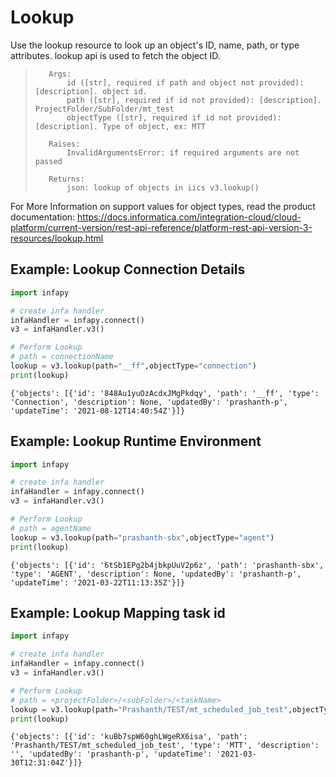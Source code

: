 # Lookup

Use the lookup resource to look up an object's ID, name, path, or type attributes.
lookup api is used to fetch the object ID.

>        Args:
>            id ([str], required if path and object not provided): [description]. object id.
>            path ([str], required if id not provided): [description]. ProjectFolder/SubFolder/mt_test
>            objectType ([str], required if id not provided): [description]. Type of object, ex: MTT
>
>        Raises:
>            InvalidArgumentsError: if required arguments are not passed
>
>        Returns:
>            json: lookup of objects in iics v3.lookup()

For More Information on support values for object types, read the product documentation: https://docs.informatica.com/integration-cloud/cloud-platform/current-version/rest-api-reference/platform-rest-api-version-3-resources/lookup.html

## Example: Lookup Connection Details


```python
import infapy

# create infa handler
infaHandler = infapy.connect()
v3 = infaHandler.v3()

# Perform Lookup
# path = connectionName
lookup = v3.lookup(path="__ff",objectType="connection")
print(lookup)
```

    {'objects': [{'id': '848Au1yuOzAcdxJMgPkdqy', 'path': '__ff', 'type': 'Connection', 'description': None, 'updatedBy': 'prashanth-p', 'updateTime': '2021-08-12T14:40:54Z'}]}
    

## Example: Lookup Runtime Environment


```python
import infapy

# create infa handler
infaHandler = infapy.connect()
v3 = infaHandler.v3()

# Perform Lookup
# path = agentName
lookup = v3.lookup(path="prashanth-sbx",objectType="agent")
print(lookup)
```

    {'objects': [{'id': '6tSb1EPg2b4jbkpUuV2p6z', 'path': 'prashanth-sbx', 'type': 'AGENT', 'description': None, 'updatedBy': 'prashanth-p', 'updateTime': '2021-03-22T11:13:35Z'}]}
    

## Example: Lookup Mapping task id


```python
import infapy

# create infa handler
infaHandler = infapy.connect()
v3 = infaHandler.v3()

# Perform Lookup
# path = <projectFolder>/<subFolder>/<taskName>
lookup = v3.lookup(path="Prashanth/TEST/mt_scheduled_job_test",objectType="MTT")
print(lookup)
```

    {'objects': [{'id': 'kuBb7spW60ghLWgeRX6isa', 'path': 'Prashanth/TEST/mt_scheduled_job_test', 'type': 'MTT', 'description': '', 'updatedBy': 'prashanth-p', 'updateTime': '2021-03-30T12:31:04Z'}]}
    
